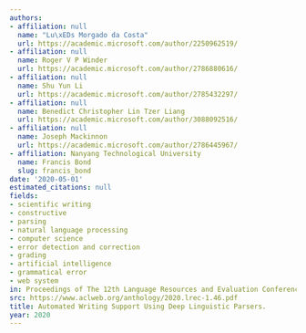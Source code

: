 ```yaml
---
authors:
- affiliation: null
  name: "Lu\xEDs Morgado da Costa"
  url: https://academic.microsoft.com/author/2250962519/
- affiliation: null
  name: Roger V P Winder
  url: https://academic.microsoft.com/author/2786880616/
- affiliation: null
  name: Shu Yun Li
  url: https://academic.microsoft.com/author/2785432297/
- affiliation: null
  name: Benedict Christopher Lin Tzer Liang
  url: https://academic.microsoft.com/author/3088092516/
- affiliation: null
  name: Joseph Mackinnon
  url: https://academic.microsoft.com/author/2786445967/
- affiliation: Nanyang Technological University
  name: Francis Bond
  slug: francis_bond
date: '2020-05-01'
estimated_citations: null
fields:
- scientific writing
- constructive
- parsing
- natural language processing
- computer science
- error detection and correction
- grading
- artificial intelligence
- grammatical error
- web system
in: Proceedings of The 12th Language Resources and Evaluation Conference
src: https://www.aclweb.org/anthology/2020.lrec-1.46.pdf
title: Automated Writing Support Using Deep Linguistic Parsers.
year: 2020
---
```

